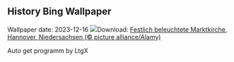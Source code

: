 ## History Bing Wallpaper
Wallpaper date: 2023-12-16
![](https://www.bing.com/th?id=OHR.FestivelyIlluminated_DE-DE8371347371_UHD.jpg&w=1000)Download: [Festlich beleuchtete Marktkirche, Hannover, Niedersachsen (© picture alliance/Alamy)](https://www.bing.com/th?id=OHR.FestivelyIlluminated_DE-DE8371347371_UHD.jpg)

Auto get programm by LtgX
